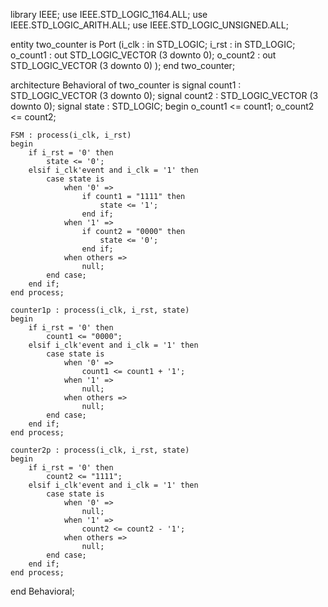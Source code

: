 library IEEE;
use IEEE.STD_LOGIC_1164.ALL;
use IEEE.STD_LOGIC_ARITH.ALL; 
use IEEE.STD_LOGIC_UNSIGNED.ALL; 

entity two_counter is
    Port (i_clk : in STD_LOGIC;
          i_rst : in STD_LOGIC;
          o_count1 : out STD_LOGIC_VECTOR (3 downto 0);
          o_count2 : out STD_LOGIC_VECTOR (3 downto 0)
         );
end two_counter;

architecture Behavioral of two_counter is
signal count1 : STD_LOGIC_VECTOR (3 downto 0);
signal count2 : STD_LOGIC_VECTOR (3 downto 0);
signal state : STD_LOGIC;
begin
    o_count1 <= count1;
    o_count2 <= count2;

    FSM : process(i_clk, i_rst)
    begin
        if i_rst = '0' then
            state <= '0';
        elsif i_clk'event and i_clk = '1' then
            case state is
                when '0' =>
                    if count1 = "1111" then
                        state <= '1';
                    end if;
                when '1' =>
                    if count2 = "0000" then
                        state <= '0';
                    end if;
                when others =>
                    null;
            end case;
        end if;
    end process;

    counter1p : process(i_clk, i_rst, state)
    begin
        if i_rst = '0' then
            count1 <= "0000";
        elsif i_clk'event and i_clk = '1' then
            case state is
                when '0' =>
                    count1 <= count1 + '1';
                when '1' =>
                    null;
                when others =>
                    null;
            end case;
        end if;
    end process;

    counter2p : process(i_clk, i_rst, state)
    begin
        if i_rst = '0' then
            count2 <= "1111";
        elsif i_clk'event and i_clk = '1' then
            case state is
                when '0' =>
                    null;
                when '1' =>
                    count2 <= count2 - '1';
                when others =>
                    null;
            end case;
        end if;
    end process;
end Behavioral;
